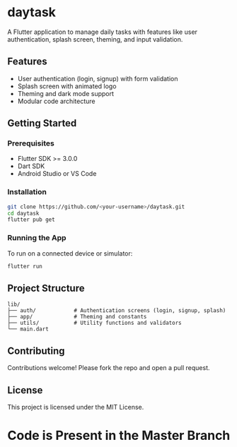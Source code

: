 # daytask
A Flutter application to manage daily tasks with features like user authentication, splash screen, theming, and input validation.

## Features
- User authentication (login, signup) with form validation
- Splash screen with animated logo
- Theming and dark mode support
- Modular code architecture

## Getting Started

### Prerequisites
- Flutter SDK >= 3.0.0
- Dart SDK
- Android Studio or VS Code

### Installation
```bash
git clone https://github.com/<your-username>/daytask.git
cd daytask
flutter pub get
```

### Running the App
To run on a connected device or simulator:
```bash
flutter run
```

## Project Structure
```
lib/
├── auth/            # Authentication screens (login, signup, splash)
├── app/             # Theming and constants
├── utils/           # Utility functions and validators
└── main.dart
```

## Contributing
Contributions welcome! Please fork the repo and open a pull request.

## License
This project is licensed under the MIT License.

# Code is Present in the Master Branch #
